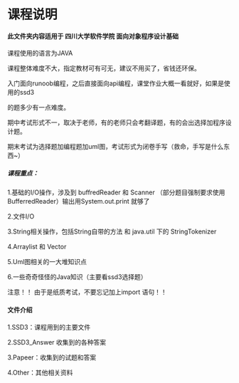 # 课程说明

#### 此文件夹内容适用于 四川大学软件学院 面向对象程序设计基础 

课程使用的语言为JAVA 

课程整体难度不大，指定教材可有可无，建议不用买了，省钱还环保。

入门面向runoob编程，之后直接面向api编程，课堂作业大概一看就好，如果是使用的ssd3

的题多少有一点难度。

期中考试形式不一，取决于老师，有的老师只会考翻译题，有的会出选择加程序设计题。

期末考试为选择题加编程题加uml图，考试形式为闭卷手写（救命，手写是什么东西~）

##### 课程重点：

1.基础的I/O操作，涉及到 buffredReader 和 Scanner （部分题目强制要求使用BufferredReader）输出用System.out.print 就够了

2.文件I/O

3.String相关操作，包括String自带的方法 和 java.util 下的 StringTokenizer

4.Arraylist 和 Vector

5.Uml图相关的一大堆知识点

6.一些奇奇怪怪的Java知识（主要看ssd3选择题）

注意！！ 由于是纸质考试，不要忘记加上import 语句！！

#### 文件介绍

1.SSD3：课程用到的主要文件

2.SSD3_Answer 收集到的各种答案

3.Papeer：收集到的试题和答案

4.Other：其他相关资料

